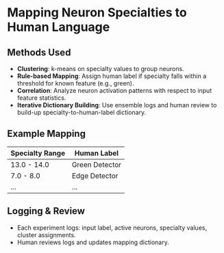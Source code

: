 # Mapping Neuron Specialties to Human Language

## Methods Used
- **Clustering**: k-means on specialty values to group neurons.
- **Rule-based Mapping**: Assign human label if specialty falls within a threshold for known feature (e.g., green).
- **Correlation**: Analyze neuron activation patterns with respect to input feature statistics.
- **Iterative Dictionary Building**: Use ensemble logs and human review to build-up specialty-to-human-label dictionary.

## Example Mapping
| Specialty Range | Human Label    |
|-----------------|---------------|
| 13.0 - 14.0     | Green Detector|
| 7.0 - 8.0       | Edge Detector |
| ...             | ...           |

## Logging & Review
- Each experiment logs: input label, active neurons, specialty values, cluster assignments.
- Human reviews logs and updates mapping dictionary.